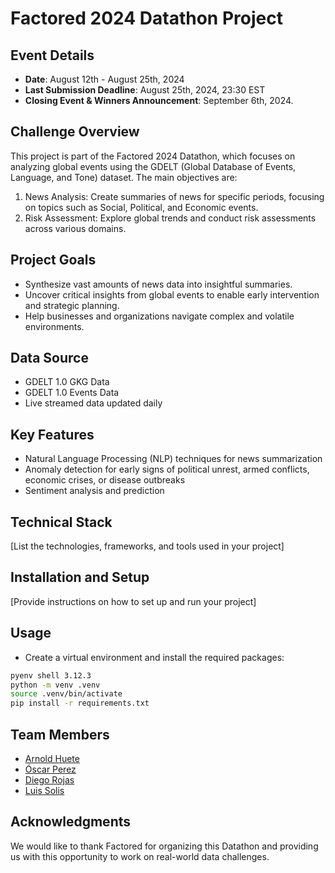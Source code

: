 # Factored 2024 Datathon Project

## Event Details
- **Date**: August 12th - August 25th, 2024
- **Last Submission Deadline**: August 25th, 2024, 23:30 EST
- **Closing Event & Winners Announcement**: September 6th, 2024.

## Challenge Overview
This project is part of the Factored 2024 Datathon, which focuses on analyzing global events using the GDELT (Global Database of Events, Language, and Tone) dataset. The main objectives are:

1. News Analysis: Create summaries of news for specific periods, focusing on topics such as Social, Political, and Economic events.
2. Risk Assessment: Explore global trends and conduct risk assessments across various domains.

## Project Goals
- Synthesize vast amounts of news data into insightful summaries.
- Uncover critical insights from global events to enable early intervention and strategic planning.
- Help businesses and organizations navigate complex and volatile environments.

## Data Source
- GDELT 1.0 GKG Data
- GDELT 1.0 Events Data
- Live streamed data updated daily

## Key Features
- Natural Language Processing (NLP) techniques for news summarization
- Anomaly detection for early signs of political unrest, armed conflicts, economic crises, or disease outbreaks
- Sentiment analysis and prediction

## Technical Stack
[List the technologies, frameworks, and tools used in your project]

## Installation and Setup
[Provide instructions on how to set up and run your project]

## Usage

- Create a virtual environment and install the required packages:

```bash
pyenv shell 3.12.3
python -m venv .venv
source .venv/bin/activate
pip install -r requirements.txt
```

## Team Members
- [Arnold Huete](https://www.linkedin.com/in/arnoldhuete/)
- [Óscar Perez]()
- [Diego Rojas]()
- [Luis Solis]()

## Acknowledgments
We would like to thank Factored for organizing this Datathon and providing us with this opportunity to work on real-world data challenges.
